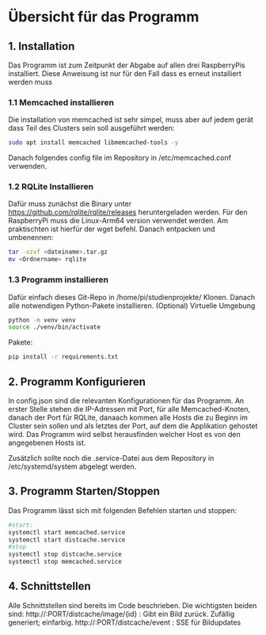# Übersicht für das Programm
## 1. Installation
Das Programm ist zum Zeitpunkt der Abgabe auf allen drei RaspberryPis installiert. Diese Anweisung ist nur für den Fall dass es erneut installiert werden muss
### 1.1 Memcached installieren
Die installation von memcached ist sehr simpel, muss aber auf jedem gerät dass Teil des Clusters sein soll ausgeführt werden:
```bash
sudo apt install memcached libmemcached-tools -y
```
Danach folgendes config file im Repository in /etc/memcached.conf verwenden.

### 1.2 RQLite Installieren
Dafür muss zunächst die Binary unter https://github.com/rqlite/rqlite/releases heruntergeladen werden. Für den RaspberryPi muss die Linux-Arm64 version verwendet werden.
Am praktischten ist hierfür der wget befehl.
Danach entpacken und umbenennen:
```bash
tar -xzvf <dateiname>.tar.gz
mv <Ordnername> rqlite
```

### 1.3 Programm installieren
Dafür einfach dieses Git-Repo in /home/pi/studienprojekte/ Klonen. 
Danach alle notwendigen Python-Pakete installieren. 
(Optional) Virtuelle Umgebung
```bash
python -m venv venv
source ./venv/bin/activate
```
Pakete:
```bash
pip install -r requirements.txt
```

## 2. Programm Konfigurieren
In config.json sind die relevanten Konfigurationen für das Programm. An erster Stelle stehen die IP-Adressen mit Port, für alle Memcached-Knoten, danach der Port für RQLite, 
danaach kommen alle Hosts die zu Beginn im Cluster sein sollen und als letztes der Port,
auf dem die Applikation gehostet wird. Das Programm wird selbst herausfinden welcher Host es von den angegebenen Hosts ist.

Zusätzlich sollte noch die .service-Datei aus dem Repository in /etc/systemd/system abgelegt werden.

## 3. Programm Starten/Stoppen
Das Programm lässt sich mit folgenden Befehlen starten und stoppen:
```bash
#start:
systemctl start memcached.service
systemctl start distcache.service
#stop
systemctl stop distcache.service
systemctl stop memcached.service
```

## 4. Schnittstellen
Alle Schnittstellen sind bereits im Code beschrieben. Die wichtigsten beiden sind:
http://<IP>:PORT/distcache/image/{id} : Gibt ein Bild zurück. Zufällig generiert; einfarbig.
http://<IP>:PORT/distcache/event : SSE für Bildupdates


